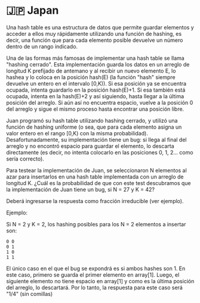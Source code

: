 # 🇯🇵 Japan

Una hash table es una estructura de datos que permite guardar elementos y acceder a ellos muy rápidamente utilizando una función de hashing, es decir, una función que para cada elemento posible devuelve un número dentro de un rango indicado.

Una de las formas más famosas de implementar una hash table se llama "hashing cerrado". Esta implementación guarda los datos en un arreglo de longitud K prefijado de antemano y al recibir un nuevo elemento E, lo hashea y lo coloca en la posición hash(E) (la función "hash" siempre devuelve un entero en el intervalo [0,K)). Si esa posición ya se encuentra ocupada, intenta guardarlo en la posición hash(E)+1. Si esa también está ocupada, intenta en la hash(E)+2 y así siguiendo, hasta llegar a la última posición del arreglo. Si aún así no encuentra espacio, vuelve a la posición 0 del arreglo y sigue el mismo proceso hasta encontrar una posición libre.

Juan programó su hash table utilizando hashing cerrado, y utilizó una función de hashing uniforme (o sea, que para cada elemento asigna un valor entero en el rango [0,K) con la misma probabilidad). Desafortunadamente, su implementación tiene un bug: si llega al final del arreglo y no encontró espacio para guardar el elemento, lo descarta directamente (es decir, no intenta colocarlo en las posiciones 0, 1, 2... como sería correcto).

Para testear la implementación de Juan, se seleccionaron N elementos al azar para insertarlos en una hash table implementada con un arreglo de longitud K. ¿Cuál es la probabilidad de que con este test descubramos que la implementación de Juan tiene un bug, si N = 27 y K = 42?

Deberá ingresarse la respuesta como fracción irreducible (ver ejemplo).

Ejemplo: 

Si N = 2 y K = 2, los hashing posibles para los N = 2 elementos a insertar son:

```
0 0
0 1
1 0
1 1
```

El único caso en el que el bug se expondrá es si ambos hashes son 1. En este caso, primero se guarda el primer elemento en array[1]. Luego, el siguiente elemento no tiene espacio en array[1] y como es la última posición del arreglo, lo descartará. Por lo tanto, la respuesta para este caso será "1/4" (sin comillas)